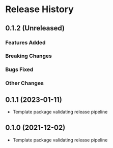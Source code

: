 # Release History

## 0.1.2 (Unreleased)

### Features Added

### Breaking Changes

### Bugs Fixed

### Other Changes

## 0.1.1 (2023-01-11)

* Template package validating release pipeline

## 0.1.0 (2021-12-02)

* Template package validating release pipeline
